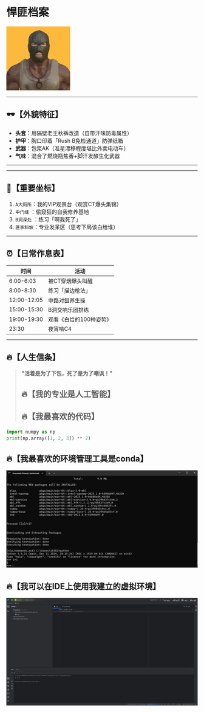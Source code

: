 # 悍匪档案   
![](https://github.com/jerryyxy/zxd/blob/main/%E4%B8%8B%E8%BD%BD.jpg)

---

## 🕶️【外貌特征】  
- **头套**：用隔壁老王秋裤改造（自带汗味防毒属性）  
- **护甲**：胸口印着「Rush B免检通道」防弹纸箱  
- **武器**：包浆AK（准星漂移程度堪比外卖电动车）  
- **气味**：混合了燃烧瓶焦香+脚汗发酵生化武器  

---


---

## 🎯【重要坐标】  
1. `A大厕所`：我的VIP观景台（观赏CT爆头集锦）  
2. `中门缝`  ：偷窥狂的自我修养基地  
3. `B洞深处` ：练习「啊我死了」 
4. `匪家斜坡`：专业发呆区（思考下局该白给谁）  

---

## ⏰【日常作息表】  
| 时间           | 活动                    |
|----------------|-------------------------|
| 6:00-6:03      | 被CT穿烟爆头叫醒        | 
| 8:00-8:30      | 练习「描边枪法」        | 
| 12:00-12:05    | 中路对狙养生操          |
| 15:00-15:30    | B洞交响乐团排练         | 
| 19:00-19:30    | 观看《白给的100种姿势》 |
| 23:30          | 夜宵啃C4                | 

---

## 🔥【人生信条】  
> **"活着是为了下包，死了是为了嘲讽！"**     
> ## 🔥【我的专业是人工智能】
> ## 🔥【我最喜欢的代码】
```python
import numpy as np
print(np.array([1, 2, 3]) ** 2)
```

## 🔥【我最喜欢的环境管理工具是conda】
![](https://github.com/jerryyxy/zxd/blob/main/%E5%B1%8F%E5%B9%95%E6%88%AA%E5%9B%BE%202025-03-30%20144426.png)
## 🔥【我可以在IDE上使用我建立的虚拟环境】
![](https://github.com/jerryyxy/zxd/blob/main/%E5%B1%8F%E5%B9%95%E6%88%AA%E5%9B%BE%202025-03-30%20144237.png)



